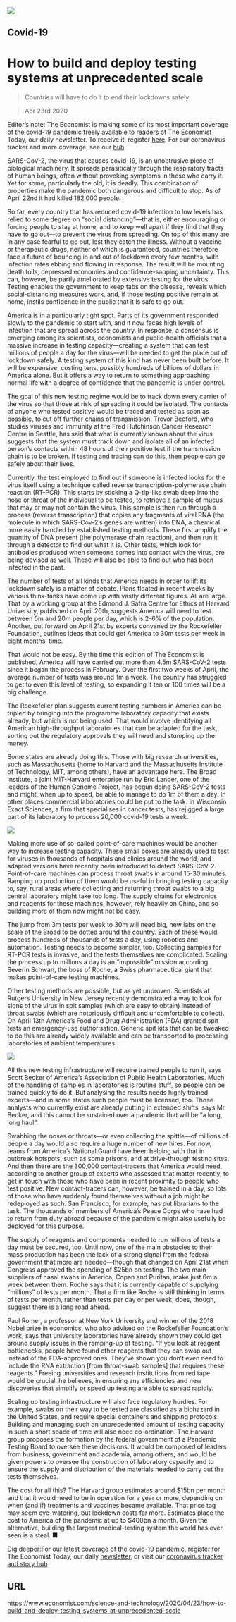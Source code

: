 ![](./images/20200425_STP002.jpg)

## Covid-19

# How to build and deploy testing systems at unprecedented scale

> Countries will have to do it to end their lockdowns safely

> Apr 23rd 2020

Editor’s note: The Economist is making some of its most important coverage of the covid-19 pandemic freely available to readers of The Economist Today, our daily newsletter. To receive it, register [here](https://www.economist.com//newslettersignup). For our coronavirus tracker and more coverage, see our [hub](https://www.economist.com//coronavirus)

SARS-CoV-2, the virus that causes covid-19, is an unobtrusive piece of biological machinery. It spreads parasitically through the respiratory tracts of human beings, often without provoking symptoms in those who carry it. Yet for some, particularly the old, it is deadly. This combination of properties make the pandemic both dangerous and difficult to stop. As of April 22nd it had killed 182,000 people.

So far, every country that has reduced covid-19 infection to low levels has relied to some degree on “social distancing”—that is, either encouraging or forcing people to stay at home, and to keep well apart if they find that they have to go out—to prevent the virus from spreading. On top of this many are in any case fearful to go out, lest they catch the illness. Without a vaccine or therapeutic drugs, neither of which is guaranteed, countries therefore face a future of bouncing in and out of lockdown every few months, with infection rates ebbing and flowing in response. The result will be mounting death tolls, depressed economies and confidence-sapping uncertainty. This can, however, be partly ameliorated by extensive testing for the virus. Testing enables the government to keep tabs on the disease, reveals which social-distancing measures work, and, if those testing positive remain at home, instils confidence in the public that it is safe to go out.

America is in a particularly tight spot. Parts of its government responded slowly to the pandemic to start with, and it now faces high levels of infection that are spread across the country. In response, a consensus is emerging among its scientists, economists and public-health officials that a massive increase in testing capacity—creating a system that can test millions of people a day for the virus—will be needed to get the place out of lockdown safely. A testing system of this kind has never been built before. It will be expensive, costing tens, possibly hundreds of billions of dollars in America alone. But it offers a way to return to something approaching normal life with a degree of confidence that the pandemic is under control.

The goal of this new testing regime would be to track down every carrier of the virus so that those at risk of spreading it could be isolated. The contacts of anyone who tested positive would be traced and tested as soon as possible, to cut off further chains of transmission. Trevor Bedford, who studies viruses and immunity at the Fred Hutchinson Cancer Research Centre in Seattle, has said that what is currently known about the virus suggests that the system must track down and isolate all of an infected person’s contacts within 48 hours of their positive test if the transmission chain is to be broken. If testing and tracing can do this, then people can go safely about their lives.

Currently, the test employed to find out if someone is infected looks for the virus itself using a technique called reverse transcription-polymerase chain reaction (RT-PCR). This starts by sticking a Q-tip-like swab deep into the nose or throat of the individual to be tested, to retrieve a sample of mucus that may or may not contain the virus. This sample is then run through a process (reverse transcription) that copies any fragments of viral RNA (the molecule in which SARS-Cov-2’s genes are written) into DNA, a chemical more easily handled by established testing methods. These first amplify the quantity of DNA present (the polymerase chain reaction), and then run it through a detector to find out what it is. Other tests, which look for antibodies produced when someone comes into contact with the virus, are being devised as well. These will also be able to find out who has been infected in the past.

The number of tests of all kinds that America needs in order to lift its lockdown safely is a matter of debate. Plans floated in recent weeks by various think-tanks have come up with vastly different figures. All are large. That by a working group at the Edmond J. Safra Centre for Ethics at Harvard University, published on April 20th, suggests America will need to test between 5m and 20m people per day, which is 2-6% of the population. Another, put forward on April 21st by experts convened by the Rockefeller Foundation, outlines ideas that could get America to 30m tests per week in eight months’ time.

That would not be easy. By the time this edition of The Economist is published, America will have carried out more than 4.5m SARS-CoV-2 tests since it began the process in February. Over the first two weeks of April, the average number of tests was around 1m a week. The country has struggled to get to even this level of testing, so expanding it ten or 100 times will be a big challenge.

The Rockefeller plan suggests current testing numbers in America can be tripled by bringing into the programme laboratory capacity that exists already, but which is not being used. That would involve identifying all American high-throughput laboratories that can be adapted for the task, sorting out the regulatory approvals they will need and stumping up the money.

Some states are already doing this. Those with big research universities, such as Massachusetts (home to Harvard and the Massachusetts Institute of Technology, MIT, among others), have an advantage here. The Broad Institute, a joint MIT-Harvard enterprise run by Eric Lander, one of the leaders of the Human Genome Project, has begun doing SARS-CoV-2 tests and might, when up to speed, be able to manage to do 1m of them a day. In other places commercial laboratories could be put to the task. In Wisconsin Exact Sciences, a firm that specialises in cancer tests, has rejigged a large part of its laboratory to process 20,000 covid-19 tests a week.



![](./images/20200425_STC307.png)

Making more use of so-called point-of-care machines would be another way to increase testing capacity. These small boxes are already used to test for viruses in thousands of hospitals and clinics around the world, and adapted versions have recently been introduced to detect SARS-CoV-2. Point-of-care machines can process throat swabs in around 15-30 minutes. Ramping up production of them would be useful in bringing testing capacity to, say, rural areas where collecting and returning throat swabs to a big central laboratory might take too long. The supply chains for electronics and reagents for these machines, however, rely heavily on China, and so building more of them now might not be easy.

The jump from 3m tests per week to 30m will need big, new labs on the scale of the Broad to be dotted around the country. Each of these would process hundreds of thousands of tests a day, using robotics and automation. Testing needs to become simpler, too. Collecting samples for RT-PCR tests is invasive, and the tests themselves are complicated. Scaling the process up to millions a day is an “impossible” mission according Severin Schwan, the boss of Roche, a Swiss pharmaceutical giant that makes point-of-care testing machines.

Other testing methods are possible, but as yet unproven. Scientists at Rutgers University in New Jersey recently demonstrated a way to look for signs of the virus in spit samples (which are easy to obtain) instead of throat swabs (which are notoriously difficult and uncomfortable to collect). On April 13th America’s Food and Drug Administration (FDA) granted spit tests an emergency-use authorisation. Generic spit kits that can be tweaked to do this are already widely available and can be transported to processing laboratories at ambient temperatures.



![](./images/20200425_STP003.jpg)

All this new testing infrastructure will require trained people to run it, says Scott Becker of America’s Association of Public Health Laboratories. Much of the handling of samples in laboratories is routine stuff, so people can be trained quickly to do it. But analysing the results needs highly trained experts—and in some states such people must be licensed, too. Those analysts who currently exist are already putting in extended shifts, says Mr Becker, and this cannot be sustained over a pandemic that will be “a long, long haul”.

Swabbing the noses or throats—or even collecting the spittle—of millions of people a day would also require a huge number of new hires. For now, teams from America’s National Guard have been helping with that in outbreak hotspots, such as some prisons, and at drive-through testing sites. And then there are the 300,000 contact-tracers that America would need, according to another group of experts who assessed that matter recently, to get in touch with those who have been in recent proximity to people who test positive. New contact-tracers can, however, be trained in a day, so lots of those who have suddenly found themselves without a job might be redeployed as such. San Francisco, for example, has put librarians to the task. The thousands of members of America’s Peace Corps who have had to return from duty abroad because of the pandemic might also usefully be deployed for this purpose.

The supply of reagents and components needed to run millions of tests a day must be secured, too. Until now, one of the main obstacles to their mass production has been the lack of a strong signal from the federal government that more are needed—though that changed on April 21st when Congress approved the spending of $25bn on testing. The two main suppliers of nasal swabs in America, Copan and Puritan, make just 6m a week between them. Roche says that it is currently capable of supplying “millions” of tests per month. That a firm like Roche is still thinking in terms of tests per month, rather than tests per day or per week, does, though, suggest there is a long road ahead.

Paul Romer, a professor at New York University and winner of the 2018 Nobel prize in economics, who also advised on the Rockefeller Foundation’s work, says that university laboratories have already shown they could get around supply issues in the ramping-up of testing. “If you look at reagent bottlenecks, people have found other reagents that they can swap out instead of the FDA-approved ones. They’ve shown you don’t even need to include the RNA extraction [from throat-swab samples] that requires these reagents.” Freeing universities and research institutions from red tape would be crucial, he believes, in ensuring any efficiencies and new discoveries that simplify or speed up testing are able to spread rapidly.

Scaling up testing infrastructure will also face regulatory hurdles. For example, swabs on their way to be tested are classified as a biohazard in the United States, and require special containers and shipping protocols. Building and managing such an unprecedented amount of testing capacity in such a short space of time will also need co-ordination. The Harvard group proposes the formation by the federal government of a Pandemic Testing Board to oversee these decisions. It would be composed of leaders from business, government and academia, among others, and would be given powers to oversee the construction of laboratory capacity and to ensure the supply and distribution of the materials needed to carry out the tests themselves.

The cost for all this? The Harvard group estimates around $15bn per month and that it would need to be in operation for a year or more, depending on when (and if) treatments and vaccines became available. That price tag may seem eye-watering, but lockdown costs far more. Estimates place the cost to America of the pandemic at up to $400bn a month. Given the alternative, building the largest medical-testing system the world has ever seen is a steal. ■

Dig deeper:For our latest coverage of the covid-19 pandemic, register for The Economist Today, our daily [newsletter](https://www.economist.com//newslettersignup), or visit our [coronavirus tracker and story hub](https://www.economist.com//coronavirus)

## URL

https://www.economist.com/science-and-technology/2020/04/23/how-to-build-and-deploy-testing-systems-at-unprecedented-scale
